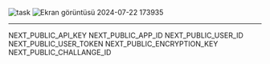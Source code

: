 ![task](https://github.com/user-attachments/assets/94801211-cb37-4928-bfd1-365e7feb09f3)
![Ekran görüntüsü 2024-07-22 173935](https://github.com/user-attachments/assets/bca9e10c-10c6-4a4d-bfdf-0e8f1bff35d1)

-----
NEXT_PUBLIC_API_KEY
NEXT_PUBLIC_APP_ID
NEXT_PUBLIC_USER_ID
NEXT_PUBLIC_USER_TOKEN
NEXT_PUBLIC_ENCRYPTION_KEY
NEXT_PUBLIC_CHALLANGE_ID

